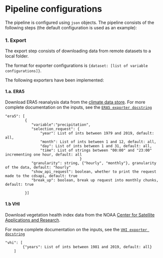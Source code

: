 # Pipeline configurations

The pipeline is configured using `json` objects. 
The pipeline consists of the following steps (the default configuration is used as an example):

### 1. Export

The export step consists of downloading data from remote datasets to a local folder.

The format for exporter configurations is `{dataset: [list of variable configurations]}`.

The following exporters have been implemented:

#### 1.a. ERA5

Download ERA5 reanalysis data from the [climate data store](https://cds.climate.copernicus.eu/#!/home).
For more complete documentation on the inputs, see the [`ERA5 exporter docstring`](../src/exporters/cds.py)

```
"era5": [
         {
            "variable":"precipitation",
            "selection_request": {
                "year": List of ints between 1979 and 2019, default: all,
                "month": List of ints between 1 and 12, default: all,
                "day": List of ints between 1 and 31, default: all,
                "time": List of strings between "00:00" and "23:00" incrementing one hour, default: all
                                  }
            "granularity": string, {"hourly", "monthly"}, granularity of the data, default: "hourly"
            "show_api_request": boolean, whether to print the request made to the cdsapi, default: true
            "break_up": boolean, break up request into monthly chunks, default: true
            
         }]
```

#### 1.b VHI

Download vegetation health index data from the NOAA 
[Center for Satellite Applications and Research](https://www.star.nesdis.noaa.gov/smcd/emb/vci/VH/vh_browse.php).

For more complete documentation on the inputs, see the [`VHI exporter docstring`](../src/exporters/vhi.py)

```
"vhi": [
        {"years": List of ints between 1981 and 2019, default: all}
    ]
```
